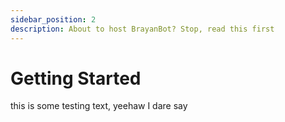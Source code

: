 ```yaml
---
sidebar_position: 2
description: About to host BrayanBot? Stop, read this first
---
```


# Getting Started

this is some testing text, yeehaw I dare say